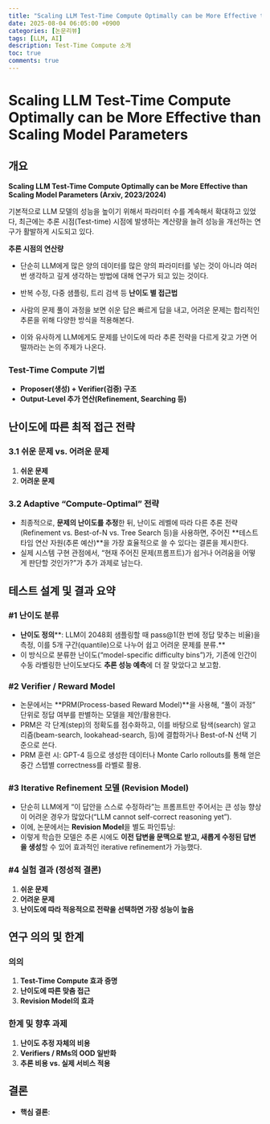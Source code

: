 ```yaml
---
title: "Scaling LLM Test-Time Compute Optimally can be More Effective than Scaling Model Parameters 논문 리뷰"
date: 2025-08-04 06:05:00 +0900
categories: [논문리뷰]
tags: [LLM, AI]
description: Test-Time Compute 소개
toc: true
comments: true
---
```


# Scaling LLM Test-Time Compute Optimally can be More Effective than Scaling Model Parameters 

## 개요

**Scaling LLM Test-Time Compute Optimally can be More Effective than Scaling Model Parameters (Arxiv, 2023/2024)**

기본적으로 LLM 모델의 성능을 높이기 위해서 파라미터 수를 계속해서 확대하고 있었다, 최근에는 추론 시점(Test-time) 시점에 발생하는 계산량을 늘려 성능을 개선하는 연구가 활발하게 시도되고 있다. 

**추론 시점의 연산량**

- 단순히 LLM에게 많은 양의 데이터를 많은 양의 파라미터를 넣는 것이 아니라 여러번 생각하고 깊게 생각하는 방법에 대해 연구가 되고 있는 것이다.
- 반복 수정, 다중 샘플링, 트리 검색 등
**난이도 별 접근법**

- 사람의 문제 풀이 과정을 보면 쉬운 답은 빠르게 답을 내고, 어려운 문제는 합리적인 추론을 위해 다양한 방식을 적용해본다.
- 이와 유사하게 LLM에게도 문제를 난이도에 따라 추론 전략을 다르게 갖고 가면 어떨까라는 논의 주제가 나온다. 
### Test-Time Compute 기법

- **Proposer(생성) + Verifier(검증) 구조**
- **Output-Level 추가 연산(Refinement, Searching 등)**
## 난이도에 따른 최적 접근 전략

### 3.1 쉬운 문제 vs. 어려운 문제

1. **쉬운 문제**
1. **어려운 문제**
### 3.2 Adaptive “Compute-Optimal” 전략

- 최종적으로, **문제의 난이도를 추정**한 뒤, 난이도 레벨에 따라 다른 추론 전략(Refinement vs. Best-of-N vs. Tree Search 등)을 사용하면, 주어진 **테스트 타임 연산 자원(추론 예산)**을 가장 효율적으로 쓸 수 있다는 결론을 제시한다.
- 실제 시스템 구현 관점에서, “현재 주어진 문제(프롬프트)가 쉽거나 어려움을 어떻게 판단할 것인가?”가 추가 과제로 남는다.
## 테스트 설계 및 결과 요약

### #1 난이도 분류

- ****난이도 정의******: LLM이 2048회 샘플링할 때 pass@1(한 번에 정답 맞추는 비율)을 측정, 이를 5개 구간(quantile)으로 나누어 쉽고 어려운 문제를 분류.**
- 이 방식으로 분류한 난이도(“model-specific difficulty bins”)가, 기존에 인간이 수동 라벨링한 난이도보다도 **추론 성능 예측**에 더 잘 맞았다고 보고함.
### #2 Verifier / Reward Model

- 논문에서는 **PRM(Process-based Reward Model)**을 사용해, “풀이 과정” 단위로 정답 여부를 판별하는 모델을 제안/활용한다.
- PRM은 각 단계(step)의 정확도를 점수화하고, 이를 바탕으로 탐색(search) 알고리즘(beam-search, lookahead-search, 등)에 결합하거나 Best-of-N 선택 기준으로 쓴다.
- PRM 훈련 시: GPT-4 등으로 생성한 데이터나 Monte Carlo rollouts를 통해 얻은 중간 스텝별 correctness를 라벨로 활용.
### #3 Iterative Refinement 모델 (Revision Model)

- 단순히 LLM에게 “이 답안을 스스로 수정하라”는 프롬프트만 주어서는 큰 성능 향상이 어려운 경우가 많았다(“LLM cannot self-correct reasoning yet”).
- 이에, 논문에서는 **Revision Model**을 별도 파인튜닝:
- 이렇게 학습한 모델은 추론 시에도 **이전 답변을 문맥으로 받고, 새롭게 수정된 답변을 생성**할 수 있어 효과적인 iterative refinement가 가능했다.
### #4 실험 결과 (정성적 결론)

1. **쉬운 문제**
1. **어려운 문제**
1. **난이도에 따라 적응적으로 전략을 선택하면 가장 성능이 높음**
## 연구 의의 및 한계

### 의의

1. **Test-Time Compute  효과 증명**
1. **난이도에 따른 맞춤 접근**
1. **Revision Model의 효과**
### 한계 및 향후 과제

1. **난이도 추정 자체의 비용**
1. **Verifiers / RMs의 OOD 일반화**
1. **추론 비용 vs. 실제 서비스 적용**
## 결론

- **핵심 결론**:

